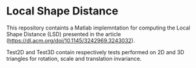 # Local Shape Distance

This repository containts a Matlab implemntation for computing the Local Shape Distance (LSD) presented in the article (https://dl.acm.org/doi/10.1145/3242969.3243032). 

Test2D and Test3D contain respectively tests performed on 2D and 3D triangles for rotation, scale and translation invariance. 
